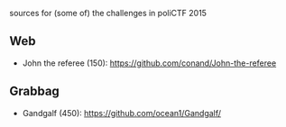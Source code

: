 sources for (some of) the challenges in poliCTF 2015

## Web
- John the referee (150): https://github.com/conand/John-the-referee


## Grabbag
- Gandgalf (450): https://github.com/ocean1/Gandgalf/


